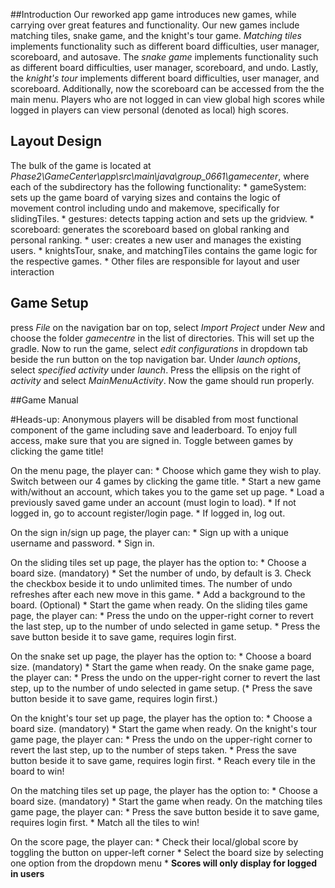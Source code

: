 ##Introduction
Our reworked app game introduces new games, while carrying over great features and functionality.
Our new games include matching tiles, snake game, and the knight's tour game. *Matching tiles* implements
functionality such as different board difficulties, user manager, scoreboard, and autosave. The *snake
game* implements functionality such as different board difficulties, user manager, scoreboard, and undo.
 Lastly, the *knight's tour* implements different board difficulties, user manager, and scoreboard.
Additionally, now the scoreboard can be accessed from the the main menu. Players who are not logged
in can view global high scores while logged in players can view personal (denoted as local) high scores.


## Layout Design
The bulk of the game is located at *Phase2\GameCenter\app\src\main\java\group_0661\gamecenter*, where each
of the subdirectory has the following functionality:
    * gameSystem: sets up the game board of varying sizes and contains the logic of movement
      control including undo and makemove, specifically for slidingTiles.
    * gestures: detects tapping action and sets up the gridview.
    * scoreboard: generates the scoreboard based on global ranking and personal ranking.
    * user: creates a new user and manages the existing users.
    * knightsTour, snake, and matchingTiles contains the game logic for the respective games.
    * Other files are responsible for layout and user interaction


## Game Setup
press *File* on the navigation bar on top, select *Import Project* under *New* and
choose the folder *gamecentre* in the list of directories. This will set up the gradle.
Now to run the game, select *edit configurations* in dropdown tab beside the run button on the
top navigation bar. Under *launch options*, select *specified activity* under *launch*.
Press the ellipsis on the right of *activity* and select *MainMenuActivity*.
Now the game should run properly.

##Game Manual

#Heads-up:
    Anonymous players will be disabled from most functional component of the game including
    save and leaderboard. To enjoy full access, make sure that you are signed in.
    Toggle between games by clicking the game title!

On the menu page, the player can:
    * Choose which game they wish to play. Switch between our 4 games by clicking the game title.
    * Start a new game with/without an account, which takes you to the game set up page.
    * Load a previously saved game under an account (must login to load).
    * If not logged in, go to account register/login page.
    * If logged in, log out.

On the sign in/sign up page, the player can:
    * Sign up with a unique username and password.
    * Sign in.

On the sliding tiles set up page, the player has the option to:
    * Choose a board size. (mandatory)
    * Set the number of undo, by default is 3. Check the checkbox beside it to undo unlimited times.
     The number of undo refreshes after each new move in this game.
    * Add a background to the board. (Optional)
    * Start the game when ready.
On the sliding tiles game page, the player can:
    * Press the undo on the upper-right corner to revert the last step,
      up to the number of undo selected in game setup.
    * Press the save button beside it to save game, requires login first.

On the snake set up page, the player has the option to:
    * Choose a board size. (mandatory)
    * Start the game when ready.
On the snake game page, the player can:
    * Press the undo on the upper-right corner to revert the last step,
      up to the number of undo selected in game setup.
    (* Press the save button beside it to save game, requires login first.)

On the knight's tour set up page, the player has the option to:
    * Choose a board size. (mandatory)
    * Start the game when ready.
On the knight's tour game page, the player can:
    * Press the undo on the upper-right corner to revert the last step,
      up to the number of steps taken.
    * Press the save button beside it to save game, requires login first.
    * Reach every tile in the board to win!

On the matching tiles set up page, the player has the option to:
    * Choose a board size. (mandatory)
    * Start the game when ready.
On the matching tiles game page, the player can:
    * Press the save button beside it to save game, requires login first.
    * Match all the tiles to win!

On the score page, the player can:
    * Check their local/global score by toggling the button on upper-left corner
    * Select the board size by selecting one option from the dropdown menu
    * **Scores will only display for logged in users**